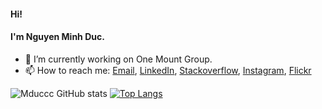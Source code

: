 #### Hi!
#### I'm Nguyen Minh Duc.

- 🔭 I’m currently working on One Mount Group.
- 📫 How to reach me: [Email](mailto:mducc1412@gmail.com), [LinkedIn](https://www.linkedin.com/in/mducc/), [Stackoverflow](https://stackoverflow.com/users/9273266/mducc), [Instagram](https://www.instagram.com/m_ducc/), [Flickr](https://www.flickr.com/photos/192170319@N06/)

![Mduccc GitHub stats](https://github-readme-stats.vercel.app/api?username=mduccc&count_private=true&show_icons=true&hide_border=true&theme=dark&include_all_commits=true) [![Top Langs](https://github-readme-stats.vercel.app/api/top-langs/?username=mduccc&hide=html,css&show_icons=true&hide_border=true&theme=dark)](https://github.com/anuraghazra/github-readme-stats)

